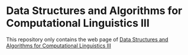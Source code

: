 # Data Structures and Algorithms for Computational Linguistics III
This repository only contains the web page
of [Data Structures and Algorithms for Computational Linguistics III](https://dsacl3-2018.github.io)

